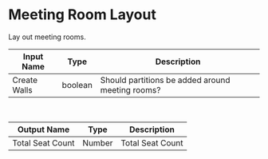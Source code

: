 

# Meeting Room Layout

Lay out meeting rooms.

|Input Name|Type|Description|
|---|---|---|
|Create Walls|boolean|Should partitions be added around meeting rooms?|


<br>

|Output Name|Type|Description|
|---|---|---|
|Total Seat Count|Number|Total Seat Count|

